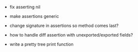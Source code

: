 * fix asserting nil
* make assertions generic
* change signature in assertions so method comes last?
* how to handle diff assertion with unexported/exported fields?

* write a pretty tree print function

